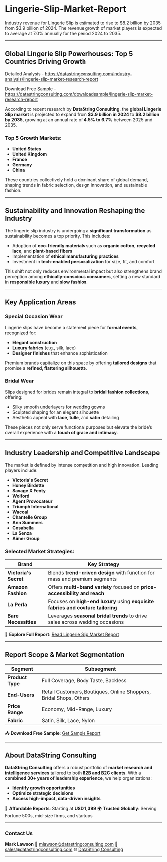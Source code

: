 # Lingerie-Slip-Market-Report

Industry revenue for Lingerie Slip is estimated to rise to $8.2 billion by 2035 from $3.9 billion of 2024. The revenue growth of market players is expected to average at 7.0% annually for the period 2024 to 2035.

---

## **Global Lingerie Slip Powerhouses: Top 5 Countries Driving Growth**

Detailed Analysis - https://datastringconsulting.com/industry-analysis/lingerie-slip-market-research-report

Download Free Sample - https://datastringconsulting.com/downloadsample/lingerie-slip-market-research-report

According to recent research by **DataString Consulting**, the **global Lingerie Slip market** is projected to expand from **\$3.9 billion in 2024** to **\$8.2 billion by 2035**, growing at an annual rate of **4.5% to 6.7%** between 2025 and 2035.

### **Top 5 Growth Markets:**

* **United States**
* **United Kingdom**
* **France**
* **Germany**
* **China**

These countries collectively hold a dominant share of global demand, shaping trends in fabric selection, design innovation, and sustainable fashion.

---

## **Sustainability and Innovation Reshaping the Industry**

The lingerie slip industry is undergoing a **significant transformation** as sustainability becomes a top priority. This includes:

* Adoption of **eco-friendly materials** such as **organic cotton**, **recycled lace**, and **plant-based fibers**
* Implementation of **ethical manufacturing practices**
* Investment in **tech-enabled personalization** for size, fit, and comfort

This shift not only reduces environmental impact but also strengthens brand perception among **ethically-conscious consumers**, setting a new standard in **responsible luxury** and **slow fashion**.

---

## **Key Application Areas**

### **Special Occasion Wear**

Lingerie slips have become a statement piece for **formal events**, recognized for:

* **Elegant construction**
* **Luxury fabrics** (e.g., silk, lace)
* **Designer finishes** that enhance sophistication

Premium brands capitalize on this space by offering **tailored designs** that promise a **refined, flattering silhouette**.

### **Bridal Wear**

Slips designed for brides remain integral to **bridal fashion collections**, offering:

* Silky smooth underlayers for wedding gowns
* Sculpted shaping for an elegant silhouette
* Aesthetic appeal with **lace, tulle**, and **satin** detailing

These pieces not only serve functional purposes but elevate the bride’s overall experience with a **touch of grace and intimacy**.

---

## **Industry Leadership and Competitive Landscape**

The market is defined by intense competition and high innovation. Leading players include:

* **Victoria's Secret**
* **Honey Birdette**
* **Savage X Fenty**
* **Wolford**
* **Agent Provocateur**
* **Triumph International**
* **Wacoal**
* **Chantelle Group**
* **Ann Summers**
* **Cosabella**
* **La Senza**
* **Aimer Group**

### **Selected Market Strategies:**

| **Brand**             | **Key Strategy**                                                                 |
| --------------------- | -------------------------------------------------------------------------------- |
| **Victoria's Secret** | Blends **trend-driven design** with function for mass and premium segments       |
| **Amazon Fashion**    | Offers **multi-brand variety** focused on **price-accessibility and reach**      |
| **La Perla**          | Focuses on **high-end luxury** using **exquisite fabrics and couture tailoring** |
| **Bare Necessities**  | Leverages **seasonal bridal trends** to drive sales across wedding occasions     |

📘 **Explore Full Report**:
[Read Lingerie Slip Market Report](https://datastringconsulting.com/industry-analysis/lingerie-slip-market-research-report)

---

## **Report Scope & Market Segmentation**

| **Segment**      | **Subsegment**                                                     |
| ---------------- | ------------------------------------------------------------------ |
| **Product Type** | Full Coverage, Body Taste, Backless                                |
| **End-Users**    | Retail Customers, Boutiques, Online Shoppers, Bridal Shops, Others |
| **Price Range**  | Economy, Mid-Range, Luxury                                         |
| **Fabric**       | Satin, Silk, Lace, Nylon                                           |

📥 **Download Free Sample**:
[Get Sample Report](https://datastringconsulting.com/downloadsample/lingerie-slip-market-research-report)

---

## **About DataString Consulting**

**DataString Consulting** offers a robust portfolio of **market research and intelligence services** tailored to both **B2B and B2C clients**. With a **combined 30+ years of leadership experience**, we help organizations:

* **Identify growth opportunities**
* **Optimize strategic decisions**
* **Access high-impact, data-driven insights**

💼 **Affordable Reports**: Starting at **USD 1,399**
🌍 **Trusted Globally**: Serving Fortune 500s, mid-size firms, and startups

---

### **Contact Us**

**Mark Lawson**
📧 [mlawson@datastringconsulting.com](mailto:mlawson@datastringconsulting.com)
📧 [sales@datastringconsulting.com](mailto:sales@datastringconsulting.com)
🌐 [DataString Consulting](https://datastringconsulting.com)

---
